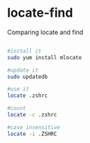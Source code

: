 # locate-find
Comparing locate and find


```bash

#install it
sudo yum install mlocate

#update it
sudo updatedb

#use it
locate .zshrc

#count
locate -c .zshrc

#case insensitive
locate -i .ZSHRC
```

